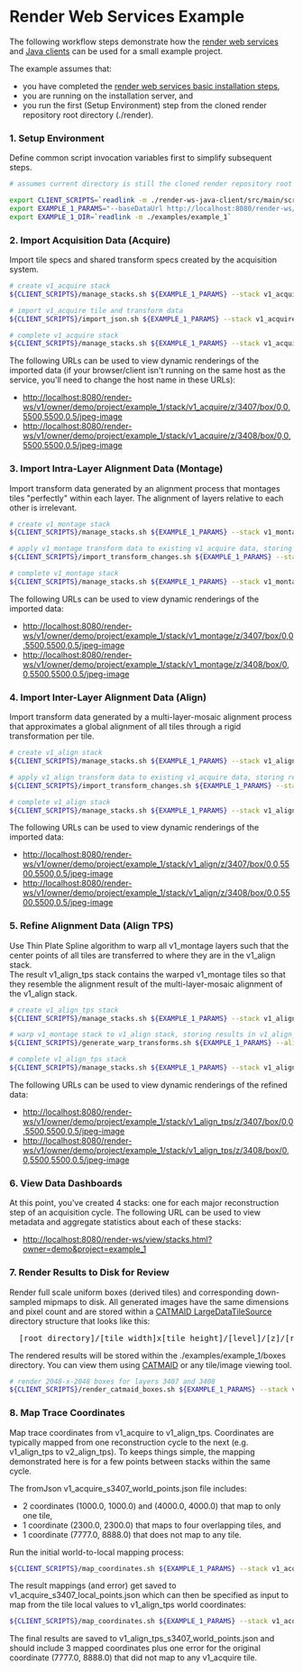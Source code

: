 # Render Web Services Example

The following workflow steps demonstrate how the [render web services] and [Java clients]
can be used for a small example project.

The example assumes that:
* you have completed the [render web services basic installation steps](#basic-installation), 
* you are running on the installation server, and 
* you run the first (Setup Environment) step from the cloned render repository root directory (./render). 


### 1. Setup Environment

Define common script invocation variables first to simplify subsequent steps.

```bash
# assumes current directory is still the cloned render repository root (./render)

export CLIENT_SCRIPTS=`readlink -m ./render-ws-java-client/src/main/scripts`
export EXAMPLE_1_PARAMS="--baseDataUrl http://localhost:8080/render-ws/v1 --owner demo --project example_1"
export EXAMPLE_1_DIR=`readlink -m ./examples/example_1`
```


### 2. Import Acquisition Data (Acquire)

Import tile specs and shared transform specs created by the acquisition system.

```bash
# create v1_acquire stack
${CLIENT_SCRIPTS}/manage_stacks.sh ${EXAMPLE_1_PARAMS} --stack v1_acquire --action CREATE --cycleNumber 1 --cycleStepNumber 1 

# import v1_acquire tile and transform data
${CLIENT_SCRIPTS}/import_json.sh ${EXAMPLE_1_PARAMS} --stack v1_acquire --transformFile ${EXAMPLE_1_DIR}/cycle1_step1_acquire_transforms.json ${EXAMPLE_1_DIR}/cycle1_step1_acquire_tiles.json 

# complete v1_acquire stack
${CLIENT_SCRIPTS}/manage_stacks.sh ${EXAMPLE_1_PARAMS} --stack v1_acquire --action SET_STATE --stackState COMPLETE

```

The following URLs can be used to view dynamic renderings of the imported data (if your browser/client isn't 
running on the same host as the service, you'll need to change the host name in these URLs):
* <http://localhost:8080/render-ws/v1/owner/demo/project/example_1/stack/v1_acquire/z/3407/box/0,0,5500,5500,0.5/jpeg-image>
* <http://localhost:8080/render-ws/v1/owner/demo/project/example_1/stack/v1_acquire/z/3408/box/0,0,5500,5500,0.5/jpeg-image>


### 3. Import Intra-Layer Alignment Data (Montage) 

Import transform data generated by an alignment process that montages tiles "perfectly" within each layer.
The alignment of layers relative to each other is irrelevant.

```bash
# create v1_montage stack
${CLIENT_SCRIPTS}/manage_stacks.sh ${EXAMPLE_1_PARAMS} --stack v1_montage --action CREATE --cycleNumber 1 --cycleStepNumber 2

# apply v1_montage transform data to existing v1_acquire data, storing results in v1_montage stack
${CLIENT_SCRIPTS}/import_transform_changes.sh ${EXAMPLE_1_PARAMS} --stack v1_acquire --targetStack v1_montage --transformFile ${EXAMPLE_1_DIR}/cycle1_step2_montage_changes.json 

# complete v1_montage stack
${CLIENT_SCRIPTS}/manage_stacks.sh ${EXAMPLE_1_PARAMS} --stack v1_montage --action SET_STATE --stackState COMPLETE

```

The following URLs can be used to view dynamic renderings of the imported data:
* <http://localhost:8080/render-ws/v1/owner/demo/project/example_1/stack/v1_montage/z/3407/box/0,0,5500,5500,0.5/jpeg-image>
* <http://localhost:8080/render-ws/v1/owner/demo/project/example_1/stack/v1_montage/z/3408/box/0,0,5500,5500,0.5/jpeg-image>


### 4. Import Inter-Layer Alignment Data (Align)

Import transform data generated by a multi-layer-mosaic alignment process that approximates a global
alignment of all tiles through a rigid transformation per tile.

```bash
# create v1_align stack
${CLIENT_SCRIPTS}/manage_stacks.sh ${EXAMPLE_1_PARAMS} --stack v1_align --action CREATE --cycleNumber 1 --cycleStepNumber 3

# apply v1_align transform data to existing v1_acquire data, storing results in v1_align stack
${CLIENT_SCRIPTS}/import_transform_changes.sh ${EXAMPLE_1_PARAMS} --stack v1_acquire --targetStack v1_align --transformFile ${EXAMPLE_1_DIR}/cycle1_step3_align_changes.json 

# complete v1_align stack
${CLIENT_SCRIPTS}/manage_stacks.sh ${EXAMPLE_1_PARAMS} --stack v1_align --action SET_STATE --stackState COMPLETE

```

The following URLs can be used to view dynamic renderings of the imported data:
* <http://localhost:8080/render-ws/v1/owner/demo/project/example_1/stack/v1_align/z/3407/box/0,0,5500,5500,0.5/jpeg-image>
* <http://localhost:8080/render-ws/v1/owner/demo/project/example_1/stack/v1_align/z/3408/box/0,0,5500,5500,0.5/jpeg-image>


### 5. Refine Alignment Data (Align TPS)

Use Thin Plate Spline algorithm to warp all v1_montage layers such that the center points 
of all tiles are transferred to where they are in the v1_align stack.  
The result v1_align_tps stack contains the warped v1_montage tiles so that they resemble the alignment result 
of the multi-layer-mosaic alignment of the v1_align stack.

```bash
# create v1_align_tps stack
${CLIENT_SCRIPTS}/manage_stacks.sh ${EXAMPLE_1_PARAMS} --stack v1_align_tps --action CREATE --cycleNumber 1 --cycleStepNumber 4

# warp v1_montage stack to v1_align stack, storing results in v1_align_tps stack
${CLIENT_SCRIPTS}/generate_warp_transforms.sh ${EXAMPLE_1_PARAMS} --alignStack v1_align --montageStack v1_montage --targetStack v1_align_tps 3407 3408  

# complete v1_align_tps stack
${CLIENT_SCRIPTS}/manage_stacks.sh ${EXAMPLE_1_PARAMS} --stack v1_align_tps --action SET_STATE --stackState COMPLETE

```

The following URLs can be used to view dynamic renderings of the refined data:
* <http://localhost:8080/render-ws/v1/owner/demo/project/example_1/stack/v1_align_tps/z/3407/box/0,0,5500,5500,0.5/jpeg-image>
* <http://localhost:8080/render-ws/v1/owner/demo/project/example_1/stack/v1_align_tps/z/3408/box/0,0,5500,5500,0.5/jpeg-image>


### 6. View Data Dashboards

At this point, you've created 4 stacks: one for each major reconstruction step of an acquisition cycle.
The following URL can be used to view metadata and aggregate statistics about each of these stacks:
* <http://localhost:8080/render-ws/view/stacks.html?owner=demo&project=example_1>


### 7. Render Results to Disk for Review

Render full scale uniform boxes (derived tiles) and corresponding down-sampled mipmaps to disk.  All generated 
images have the same dimensions and pixel count and are stored within a [CATMAID LargeDataTileSource] directory 
structure that looks like this:
<pre>
  [root directory]/[tile width]x[tile height]/[level]/[z]/[row]/[col].[format]
</pre>

The rendered results will be stored within the ./examples/example_1/boxes directory.  You can view them 
using [CATMAID] or any tile/image viewing tool.

```bash
# render 2048-x-2048 boxes for layers 3407 and 3408
${CLIENT_SCRIPTS}/render_catmaid_boxes.sh ${EXAMPLE_1_PARAMS} --stack v1_align_tps --rootDirectory ${EXAMPLE_1_DIR}/boxes --height 2048 --width 2048 --format jpg --maxLevel 9 --maxOverviewWidthAndHeight 192 3407 3408 

```


### 8. Map Trace Coordinates

Map trace coordinates from v1_acquire to v1_align_tps.  Coordinates are typically mapped from 
one reconstruction cycle to the next (e.g. v1_align_tps to v2_align_tps).  To keeps things simple,
the mapping demonstrated here is for a few points between stacks within the same cycle.
 
The fromJson v1_acquire_s3407_world_points.json file includes:
* 2 coordinates (1000.0, 1000.0) and (4000.0, 4000.0) that map to only one tile,
* 1 coordinate (2300.0, 2300.0) that maps to four overlapping tiles, and
* 1 coordinate (7777.0, 8888.0) that does not map to any tile.


Run the initial world-to-local mapping process: 
```bash
${CLIENT_SCRIPTS}/map_coordinates.sh ${EXAMPLE_1_PARAMS} --stack v1_acquire --z 3407 --fromJson ${EXAMPLE_1_DIR}/v1_acquire_s3407_world_points.json --toJson ${EXAMPLE_1_DIR}/v1_acquire_s3407_local_points.json  

```

The result mappings (and error) get saved to v1_acquire_s3407_local_points.json which can then be specified as
input to map from the tile local values to v1_align_tps world coordinates:
```bash
${CLIENT_SCRIPTS}/map_coordinates.sh ${EXAMPLE_1_PARAMS} --stack v1_acquire --z 3407 --localToWorld --fromJson ${EXAMPLE_1_DIR}/v1_acquire_s3407_local_points.json --toJson ${EXAMPLE_1_DIR}/v1_align_tps_s3407_world_points.json  

```

The final results are saved to v1_align_tps_s3407_world_points.json and should include 3 mapped coordinates plus 
one error for the original coordinate (7777.0, 8888.0) that did not map to any v1_acquire tile.
 

  [CATMAID]: <http://catmaid.org>
  [CATMAID LargeDataTileSource]: <https://github.com/catmaid/CATMAID/blob/master/django/applications/catmaid/static/js/tile-source.js>
  [Java clients]: <render-ws-java-client.md>
  [render web services]: <render-ws.md>
  [render web services basic installation steps]: <render-ws.md>